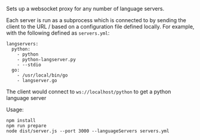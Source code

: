 Sets up a websocket proxy for any number of language servers.

Each server is run as a subprocess which is connected to by sending the client
to the URL /<language> based on a configuration file defined locally. For example,
with the following defined as `servers.yml`:

```
langservers:
  python:
    - python
    - python-langserver.py
    - --stdio
  go:
    - /usr/local/bin/go
    - langserver.go
```

The client would connect to `ws://localhost/python` to get a python language server

Usage:

```
npm install
npm run prepare
node dist/server.js --port 3000 --languageServers servers.yml
```
